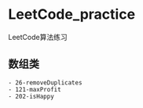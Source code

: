 # LeetCode_practice
LeetCode算法练习
## 数组类
    - 26-removeDuplicates
    - 121-maxProfit
    - 202-isHappy